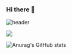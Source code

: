 ### Hi there 👋

![header](https://capsule-render.vercel.app/api?type=Soft&color=auto&height=300&section=header&text=middlefitting&fontSize=90)
 
 <a href="클릭시 이동할 링크" target="_blank"><img src="https://img.shields.io/badge/문자-색코드?style=flat-square&logo=이미지 이름&logoColor=white"/></a>
 
![Anurag's GitHub stats](https://github-readme-stats.vercel.app/api?username=anuraghazra&show_icons=true&theme=dracula)

<!--
**middlefitting/middlefitting** is a ✨ _special_ ✨ repository because its `README.md` (this file) appears on your GitHub profile.

Here are some ideas to get you started:

- 🔭 I’m currently working on ...
- 🌱 I’m currently learning ...
- 👯 I’m looking to collaborate on ...
- 🤔 I’m looking for help with ...
- 💬 Ask me about ...
- 📫 How to reach me: ...
- 😄 Pronouns: ...
- ⚡ Fun fact: ...
-->
